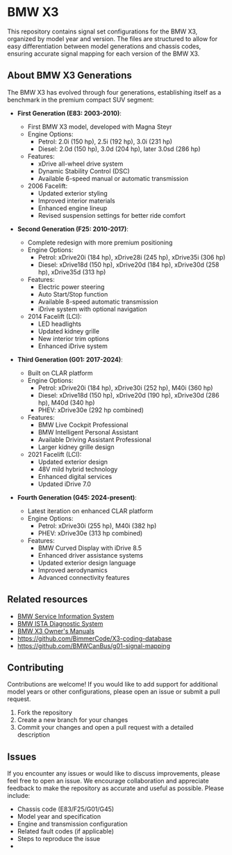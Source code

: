 # BMW X3

This repository contains signal set configurations for the BMW X3, organized by model year and version. The files are structured to allow for easy differentiation between model generations and chassis codes, ensuring accurate signal mapping for each version of the BMW X3.

## About BMW X3 Generations

The BMW X3 has evolved through four generations, establishing itself as a benchmark in the premium compact SUV segment:

- **First Generation (E83: 2003-2010)**:
  - First BMW X3 model, developed with Magna Steyr
  - Engine Options:
    - Petrol: 2.0i (150 hp), 2.5i (192 hp), 3.0i (231 hp)
    - Diesel: 2.0d (150 hp), 3.0d (204 hp), later 3.0sd (286 hp)
  - Features:
    - xDrive all-wheel drive system
    - Dynamic Stability Control (DSC)
    - Available 6-speed manual or automatic transmission
  - 2006 Facelift:
    - Updated exterior styling
    - Improved interior materials
    - Enhanced engine lineup
    - Revised suspension settings for better ride comfort

- **Second Generation (F25: 2010-2017)**:
  - Complete redesign with more premium positioning
  - Engine Options:
    - Petrol: xDrive20i (184 hp), xDrive28i (245 hp), xDrive35i (306 hp)
    - Diesel: xDrive18d (150 hp), xDrive20d (184 hp), xDrive30d (258 hp), xDrive35d (313 hp)
  - Features:
    - Electric power steering
    - Auto Start/Stop function
    - Available 8-speed automatic transmission
    - iDrive system with optional navigation
  - 2014 Facelift (LCI):
    - LED headlights
    - Updated kidney grille
    - New interior trim options
    - Enhanced iDrive system

- **Third Generation (G01: 2017-2024)**:
  - Built on CLAR platform
  - Engine Options:
    - Petrol: xDrive20i (184 hp), xDrive30i (252 hp), M40i (360 hp)
    - Diesel: xDrive18d (150 hp), xDrive20d (190 hp), xDrive30d (286 hp), M40d (340 hp)
    - PHEV: xDrive30e (292 hp combined)
  - Features:
    - BMW Live Cockpit Professional
    - BMW Intelligent Personal Assistant
    - Available Driving Assistant Professional
    - Larger kidney grille design
  - 2021 Facelift (LCI):
    - Updated exterior design
    - 48V mild hybrid technology
    - Enhanced digital services
    - Updated iDrive 7.0

- **Fourth Generation (G45: 2024-present)**:
  - Latest iteration on enhanced CLAR platform
  - Engine Options:
    - Petrol: xDrive30i (255 hp), M40i (382 hp)
    - PHEV: xDrive30e (313 hp combined)
  - Features:
    - BMW Curved Display with iDrive 8.5
    - Enhanced driver assistance systems
    - Updated exterior design language
    - Improved aerodynamics
    - Advanced connectivity features

## Related resources

- [BMW Service Information System](https://www.bmwtis.com)
- [BMW ISTA Diagnostic System](https://www.bmw-tech.info)
- [BMW X3 Owner's Manuals](https://www.bmwusa.com/owners-manuals.html)
- https://github.com/BimmerCode/X3-coding-database
- https://github.com/BMWCanBus/g01-signal-mapping

## Contributing

Contributions are welcome! If you would like to add support for additional model years or other configurations, please open an issue or submit a pull request.

1. Fork the repository
2. Create a new branch for your changes
3. Commit your changes and open a pull request with a detailed description

## Issues

If you encounter any issues or would like to discuss improvements, please feel free to open an issue. We encourage collaboration and appreciate feedback to make the repository as accurate and useful as possible. Please include:
- Chassis code (E83/F25/G01/G45)
- Model year and specification
- Engine and transmission configuration
- Related fault codes (if applicable)
- Steps to reproduce the issue
- 
